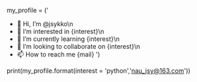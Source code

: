 my_profile = ('
- 👋 Hi, I’m @jsykko\n
- 👀 I’m interested in {interest}\n
- 🌱 I’m currently learning {interest}\n
- 💞️ I’m looking to collaborate on {interest}\n
- 📫 How to reach me {mail}
')

print(my_profile.format(interest = 'python','nau_jsy@163.com'))

<!---
jsykko/jsykko is a ✨ special ✨ repository because its `README.md` (this file) appears on your GitHub profile.
You can click the Preview link to take a look at your changes.
--->
